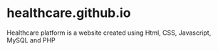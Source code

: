 # healthcare.github.io
Healthcare platform is a website created using Html, CSS, Javascript, MySQL and PHP
